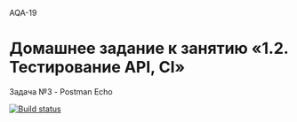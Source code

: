 AQA-19

# Домашнее задание к занятию «1.2. Тестирование API, CI»

Задача №3 - Postman Echo  

[![Build status](https://ci.appveyor.com/api/projects/status/h1ogquw8ynsu7ibe?svg=true)](https://ci.appveyor.com/project/goso-nct/netology-auto-dz1-2-t3)
